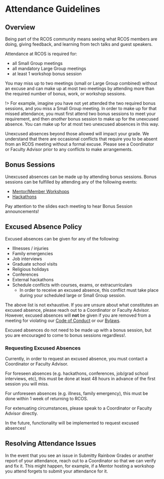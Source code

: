 # Attendance Guidelines

## Overview

Being part of the RCOS community means seeing what RCOS members are doing, giving feedback, and learning from tech talks and guest speakers.

Attendance at RCOS is required for:

- all Small Group meetings
- all mandatory Large Group meetings
- at least 1 workshop bonus session

You may miss up to two meetings (small or Large Group combined) without an excuse and can make up at most two meetings by attending more than the required number of bonus, work, or workshop sessions.

!> For example, imagine you have not yet attended the two required bonus sessions, and you miss a Small Group meeting. In order to make up for that missed attendance, you must first attend two bonus sessions to meet your requirement, and then *another* bonus session to make up for the unexcused absence. You can make up for at most two unexcused absences in this way.

Unexcused absences beyond those allowed will impact your grade.
We understand that there are occasional conflicts that require you to be absent from an RCOS meeting without a formal excuse.
Please see a Coordinator or Faculty Advisor prior to any conflicts to make arrangements.

## Bonus Sessions

Unexcused absences can be made up by attending bonus sessions. Bonus sessions can be fulfilled by attending any of the following events:

- [Mentor/Member Workshops](/events/workshops)
  <!-- - [Casual Coding Sessions](/events/casual_coding_sessions) -->
  <!-- - [Tech Talks](/events/tech_talks) -->
  <!-- - [Code Jams](/events/code_jams) -->
- [Hackathons](/events/hackathons)
<!-- - [Accepted Students Day](/events/accepted_students_day) -->

Pay attention to the slides each meeting to hear Bonus Session announcements!

## Excused Absence Policy

Excused absences can be given for any of the following:

- Illnesses / injuries
- Family emergencies
- Job interviews
- Graduate school visits
- Religious holidays
- Conferences
- External hackathons
- Schedule conflicts with courses, exams, or extracurriculars
  - In order to receive an excused absence, this conflict must take place during your scheduled large or Small Group session.

The above list is not exhaustive. If you are unsure about what constitutes an excused absence, please reach out to a Coordinator or Faculty Advisor. However, excused absences will **not** be given if you are removed from a meeting for violating our [Code of Conduct](community/CODE_OF_CONDUCT.md) or our [Bylaws](community/bylaws.md).

Excused absences do not need to be made up with a bonus session, but you are encouraged to come to bonus sessions regardless!.

### Requesting Excused Absences

Currently, in order to request an excused absence, you must contact a Coordinator or Faculty Advisor.

For foreseen absences (e.g. hackathons, conferences, job/grad school interviews, etc), this must be done at least 48 hours in advance of the first session you will miss.

For unforeseen absences (e.g. illness, family emergency), this must be done within 1 week of returning to RCOS.

For extenuating circumstances, please speak to a Coordinator or Faculty Advisor directly.

In the future, functionality will be implemented to request excused absences!

## Resolving Attendance Issues

In the event that you see an issue in Submitty Rainbow Grades or another report of your attendance, reach out to a Coordinator so that we can verify and fix it. This might happen, for example, if a Mentor hosting a workshop you attend forgets to submit your attendance for it.
